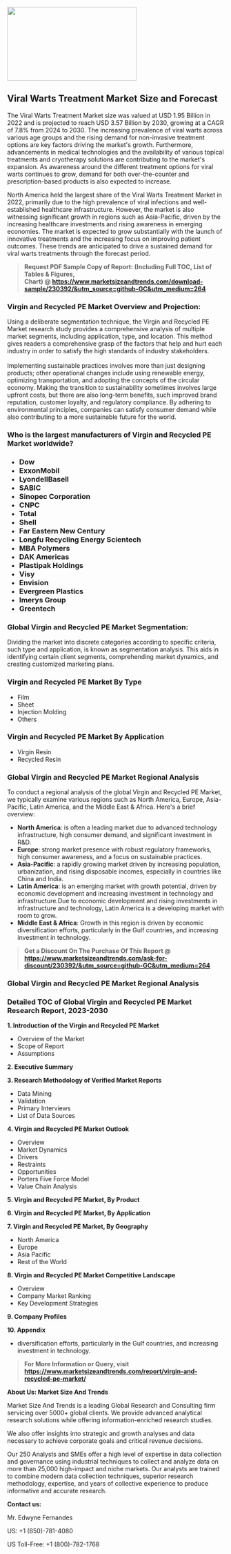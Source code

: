 <p><img class="alignnone size-medium wp-image-20088" src="https://ffe5etoiles.com/wp-content/uploads/2024/12/MST1-300x171.png" alt="" width="300" height="171" /></p><h2>Viral Warts Treatment Market Size and Forecast</h2><p>The Viral Warts Treatment Market size was valued at USD 1.95 Billion in 2022 and is projected to reach USD 3.57 Billion by 2030, growing at a CAGR of 7.8% from 2024 to 2030. The increasing prevalence of viral warts across various age groups and the rising demand for non-invasive treatment options are key factors driving the market's growth. Furthermore, advancements in medical technologies and the availability of various topical treatments and cryotherapy solutions are contributing to the market's expansion. As awareness around the different treatment options for viral warts continues to grow, demand for both over-the-counter and prescription-based products is also expected to increase.</p><p>North America held the largest share of the Viral Warts Treatment Market in 2022, primarily due to the high prevalence of viral infections and well-established healthcare infrastructure. However, the market is also witnessing significant growth in regions such as Asia-Pacific, driven by the increasing healthcare investments and rising awareness in emerging economies. The market is expected to grow substantially with the launch of innovative treatments and the increasing focus on improving patient outcomes. These trends are anticipated to drive a sustained demand for viral warts treatments through the forecast period.</p></p><blockquote id="" class=""><strong>Request PDF Sample Copy of Report: (Including Full TOC, List of Tables &amp; Figures, Chart)&nbsp;@&nbsp;<strong><a href="https://www.marketsizeandtrends.com/download-sample/230392/&utm_source=github-GC&utm_medium=264" target="_blank">https://www.marketsizeandtrends.com/download-sample/230392/&utm_source=github-GC&utm_medium=264</a></strong></strong></blockquote><h3 id="" class="">Virgin and Recycled PE Market&nbsp;Overview and Projection:</h3><p id="" class="">Using a deliberate segmentation technique, the Virgin and Recycled PE Market research study provides a comprehensive analysis of multiple market segments, including application, type, and location. This method gives readers a comprehensive grasp of the factors that help and hurt each industry in order to satisfy the high standards of industry stakeholders. <br /> <br />Implementing sustainable practices involves more than just designing products; other operational changes include using renewable energy, optimizing transportation, and adopting the concepts of the circular economy. Making the transition to sustainability sometimes involves large upfront costs, but there are also long-term benefits, such improved brand reputation, customer loyalty, and regulatory compliance. By adhering to environmental principles, companies can satisfy consumer demand while also contributing to a more sustainable future for the world.</p><h3 id="" class="">Who is the largest manufacturers of&nbsp;Virgin and Recycled PE Market worldwide?</h3><h3 class=""><p><ul><li>Dow </li><li> ExxonMobil </li><li> LyondellBasell </li><li> SABIC </li><li> Sinopec Corporation </li><li> CNPC </li><li> Total </li><li> Shell </li><li> Far Eastern New Century </li><li> Longfu Recycling Energy Scientech </li><li> MBA Polymers </li><li> DAK Americas </li><li> Plastipak Holdings </li><li> Visy </li><li> Envision </li><li> Evergreen Plastics </li><li> Imerys Group </li><li> Greentech</li></ul></p></h3><h3 id="" class="">Global&nbsp;Virgin and Recycled PE Market Segmentation:</h3><p id="" class="">Dividing the market into discrete categories according to specific criteria, such type and application, is known as segmentation analysis. This aids in identifying certain client segments, comprehending market dynamics, and creating customized marketing plans.</p><h3 id="" class="">Virgin and Recycled PE Market&nbsp;By Type</h3><p><p><ul><li>Film</li><li> Sheet</li><li> Injection Molding</li><li> Others</p></li></ul></p></p><h3 id="" class="">Virgin and Recycled PE Market&nbsp;By Application</h3><p class=""><p><ul><li>Virgin Resin</li><li> Recycled Resin</li></ul></p></p><h3 id="" class="">Global Virgin and Recycled PE Market Regional Analysis</h3><p id="" class="">To conduct a regional analysis of the global Virgin and Recycled PE Market, we typically examine various regions such as North America, Europe, Asia-Pacific, Latin America, and the Middle East &amp; Africa. Here's a brief overview:</p><ul><li><strong>North America</strong>: is often a leading market due to advanced technology infrastructure, high consumer demand, and significant investment in R&amp;D.</li><li><strong>Europe</strong>: strong market presence with robust regulatory frameworks, high consumer awareness, and a focus on sustainable practices.</li><li><strong>Asia-Pacific</strong>: a rapidly growing market driven by increasing population, urbanization, and rising disposable incomes, especially in countries like China and India.</li><li><strong>Latin America</strong>: is an emerging market with growth potential, driven by economic development and increasing investment in technology and infrastructure.Due to economic development and rising investments in infrastructure and technology, Latin America is a developing market with room to grow.</li><li><strong>Middle East &amp; Africa</strong>: Growth in this region is driven by economic diversification efforts, particularly in the Gulf countries, and increasing investment in technology.</li></ul><blockquote id="" class=""><strong>Get a Discount On The Purchase Of This Report @ <strong><a href="https://www.marketsizeandtrends.com/ask-for-discount/230392/&utm_source=github-GC&utm_medium=264" target="_blank">https://www.marketsizeandtrends.com/ask-for-discount/230392/&utm_source=github-GC&utm_medium=264</a></strong></strong></blockquote><h3 id="" class="">Global Virgin and Recycled PE Market Regional Analysis</h3><h3 id="" class="">Detailed TOC of Global Virgin and Recycled PE Market Research Report, 2023-2030</h3><p id="" class=""><strong>1. Introduction of the Virgin and Recycled PE Market</strong></p><ul><li>Overview of the Market</li><li>Scope of Report</li><li>Assumptions</li></ul><p id="" class=""><strong>2. Executive Summary</strong></p><p id="" class=""><strong>3. Research Methodology of Verified Market Reports</strong></p><ul><li>Data Mining</li><li>Validation</li><li>Primary Interviews</li><li>List of Data Sources</li></ul><p id="" class=""><strong>4. Virgin and Recycled PE Market Outlook</strong></p><ul><li>Overview</li><li>Market Dynamics</li><li>Drivers</li><li>Restraints</li><li>Opportunities</li><li>Porters Five Force Model</li><li>Value Chain Analysis</li></ul><p id="" class=""><strong>5. Virgin and Recycled PE Market, By Product</strong></p><p id="" class=""><strong>6. Virgin and Recycled PE Market, By Application</strong></p><p id="" class=""><strong>7. Virgin and Recycled PE Market, By Geography</strong></p><ul><li>North America</li><li>Europe</li><li>Asia Pacific</li><li>Rest of the World</li></ul><p id="" class=""><strong>8. Virgin and Recycled PE Market Competitive Landscape</strong></p><ul><li>Overview</li><li>Company Market Ranking</li><li>Key Development Strategies</li></ul><p id="" class=""><strong>9. Company Profiles</strong></p><p id="" class=""><strong>10. Appendix</strong></p><ul><li>diversification efforts, particularly in the Gulf countries, and increasing investment in technology.</li></ul><blockquote id="" class=""><strong>For More Information or Query, visit <strong><strong><a href="https://www.marketsizeandtrends.com/report/virgin-and-recycled-pe-market/" target="_blank">https://www.marketsizeandtrends.com/report/virgin-and-recycled-pe-market/</a></strong></strong></strong></blockquote><p id="" class=""><strong>About Us: Market Size And Trends</strong></p><p id="" class="">Market Size And Trends is a leading Global Research and Consulting firm servicing over 5000+ global clients. We provide advanced analytical research solutions while offering information-enriched research studies.</p><p id="" class="">We also offer insights into strategic and growth analyses and data necessary to achieve corporate goals and critical revenue decisions.</p><p id="" class="">Our 250 Analysts and SMEs offer a high level of expertise in data collection and governance using industrial techniques to collect and analyze data on more than 25,000 high-impact and niche markets. Our analysts are trained to combine modern data collection techniques, superior research methodology, expertise, and years of collective experience to produce informative and accurate research.</p><p id="" class=""><strong>Contact us:</strong></p><p id="" class="">Mr. Edwyne Fernandes</p><p id="" class="">US: +1 (650)-781-4080</p><p id="" class="">US Toll-Free: +1 (800)-782-1768</p>
